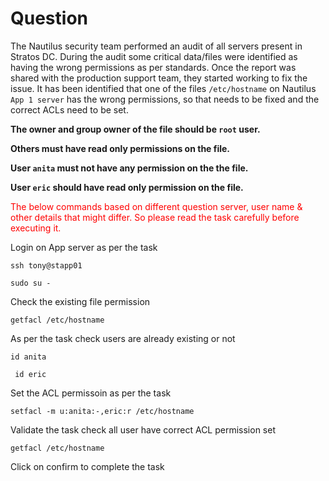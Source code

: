 # Question
The Nautilus security team performed an audit of all servers present in Stratos DC. During the audit some critical data/files were identified as having the wrong permissions as per standards. Once the report was shared with the production support team, they started working to fix the issue. It has been identified that one of the files `/etc/hostname` on Nautilus `App 1 server` has the wrong permissions, so that needs to be fixed and the correct ACLs need to be set.

**The owner and group owner of the file should be `root` user.**

**Others must have read only permissions on the file.**

**User `anita` must not have any permission on the the file.**

**User `eric` should have read only permission on the file.**

<span style="color: red;">The below commands based on different question server, user name & other details that might differ. So please read the task carefully before executing it. </span>

Login on   App server as per the task

```
ssh tony@stapp01
```
```
sudo su -
```
Check the existing file permission 
```
getfacl /etc/hostname
```
As per the task check users are already existing  or not

```
id anita
```

```
 id eric
```
Set the ACL permissoin as per the task 

```
setfacl -m u:anita:-,eric:r /etc/hostname
```

Validate the task check all user have correct ACL permission set
```
getfacl /etc/hostname
```
Click on confirm to complete the task
